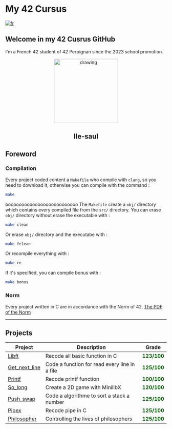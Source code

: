 # My 42 Cursus

[![fr](https://img.shields.io/badge/Langue-fr-blue)](README.fr.md)

## Welcome in my 42 Cusrus GitHub 
I'm a French 42 student of 42 Perpignan since the 2023 school promotion.

<div style="text-align: center;"><img src="https://i.imgur.com/ZkXPVN0.jpg =250x20" alt="drawing" width="200"/><h2> lle-saul</h2></div>

## Foreword

### Compilation

Every project coded content a `Makefile` who compile with `clang`, so you need to download it, otherwise you can compile with the command :
````sh
make
````
boooooooooooooooooooooooooo The `Makefile` create a `obj/` directory which contains every compiled file from the `src/` directory.
You can erase `obj/` directory without erase the executable with :
````sh
make clean
````
Or erase `obj/` directory and the executabe with :
````sh
make fclean
````
Or recompile everything with :
````sh
make re
````
If it's specified, you can compile bonus with :
````sh
make bonus
````
### Norm
Every project written in C are in accordance with the Norm of 42.
[The PDF of the Norm](https://fr.yohan.world/wp-content/uploads/sites/2/2020/05/norme_42_2.0.1.pdf)

--------

## Projects

| Project | Description | Grade |
| ------- | -------- | ------- |
| [Libft](00-libft/) | Recode all basic function in C | <div style="color: darkgreen; font-weight: bold;"> 123/100 </div> |
| [Get_next_line](01-Get_next_line/) | Code a function for read every line in a file | <div style="color: darkgreen; font-weight: bold;"> 125/100 </div> |
| [Printf](01-printf/) | Recode printf function | <div style="color: darkgreen; font-weight: bold;"> 100/100 </div> |
| [So_long](02-So_long/) | Create a 2D game with MinilibX | <div style="color: darkgreen; font-weight: bold;"> 120/100 </div> |
| [Push_swap](02-Push_swap/) | Code a algorithme to sort a stack a number | <div style="color: darkgreen; font-weight: bold;"> 125/100 </div> |
| [Pipex](02-Pipex/) | Recode pipe in C | <div style="color: darkgreen; font-weight: bold;"> 125/100 </div> |
| [Philosopher](03-Philosopher/) | Controlling the lives of philosophers | <div style="color: darkgreen; font-weight: bold;"> 125/100 </div> |

